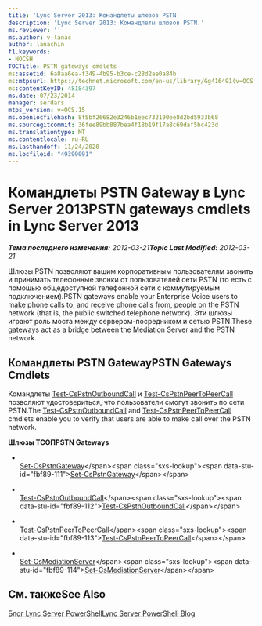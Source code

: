 ```yaml
---
title: 'Lync Server 2013: Командлеты шлюзов PSTN'
description: 'Lync Server 2013: Командлеты шлюзов PSTN.'
ms.reviewer: ''
ms.author: v-lanac
author: lanachin
f1.keywords:
- NOCSH
TOCTitle: PSTN gateways cmdlets
ms:assetid: 6a8aa6ea-f349-4b95-b3ce-c28d2ae0a84b
ms:mtpsurl: https://technet.microsoft.com/en-us/library/Gg416491(v=OCS.15)
ms:contentKeyID: 48184397
ms.date: 07/23/2014
manager: serdars
mtps_version: v=OCS.15
ms.openlocfilehash: 8f5bf26682e3246b1eec732190ee8d2bd5933b68
ms.sourcegitcommit: 36fee89bb887bea4f18b19f17a8c69daf5bc423d
ms.translationtype: MT
ms.contentlocale: ru-RU
ms.lasthandoff: 11/24/2020
ms.locfileid: "49399091"
---
```

# <a name="pstn-gateways-cmdlets-in-lync-server-2013"></a><span data-ttu-id="fbf89-103">Командлеты PSTN Gateway в Lync Server 2013</span><span class="sxs-lookup"><span data-stu-id="fbf89-103">PSTN gateways cmdlets in Lync Server 2013</span></span>

<div data-xmlns="http://www.w3.org/1999/xhtml">

<div class="topic" data-xmlns="http://www.w3.org/1999/xhtml" data-msxsl="urn:schemas-microsoft-com:xslt" data-cs="https://msdn.microsoft.com/">

<div data-asp="https://msdn2.microsoft.com/asp">



</div>

<div id="mainSection">

<div id="mainBody"><span data-ttu-id="fbf89-104">

<span> </span></span><span class="sxs-lookup"><span data-stu-id="fbf89-104">

<span> </span></span></span>

<span data-ttu-id="fbf89-105">_**Тема последнего изменения:** 2012-03-21_</span><span class="sxs-lookup"><span data-stu-id="fbf89-105">_**Topic Last Modified:** 2012-03-21_</span></span>

<span data-ttu-id="fbf89-106">Шлюзы PSTN позволяют вашим корпоративным пользователям звонить и принимать телефонные звонки от пользователей сети PSTN (то есть с помощью общедоступной телефонной сети с коммутируемым подключением).</span><span class="sxs-lookup"><span data-stu-id="fbf89-106">PSTN gateways enable your Enterprise Voice users to make phone calls to, and receive phone calls from, people on the PSTN network (that is, the public switched telephone network).</span></span> <span data-ttu-id="fbf89-107">Эти шлюзы играют роль моста между сервером-посредником и сетью PSTN.</span><span class="sxs-lookup"><span data-stu-id="fbf89-107">These gateways act as a bridge between the Mediation Server and the PSTN network.</span></span>

<div>

## <a name="pstn-gateways-cmdlets"></a><span data-ttu-id="fbf89-108">Командлеты PSTN Gateway</span><span class="sxs-lookup"><span data-stu-id="fbf89-108">PSTN Gateways Cmdlets</span></span>

<span data-ttu-id="fbf89-109">Командлеты [Test-CsPstnOutboundCall](https://technet.microsoft.com/library/Gg398207(v=OCS.15)) и [Test-CsPstnPeerToPeerCall](https://technet.microsoft.com/library/Gg398662(v=OCS.15)) позволяют удостовериться, что пользователи смогут звонить по сети PSTN.</span><span class="sxs-lookup"><span data-stu-id="fbf89-109">The [Test-CsPstnOutboundCall](https://technet.microsoft.com/library/Gg398207(v=OCS.15)) and [Test-CsPstnPeerToPeerCall](https://technet.microsoft.com/library/Gg398662(v=OCS.15)) cmdlets enable you to verify that users are able to make call over the PSTN network.</span></span>

<span data-ttu-id="fbf89-110">**Шлюзы ТСОП**</span><span class="sxs-lookup"><span data-stu-id="fbf89-110">**PSTN Gateways**</span></span>

  - <span></span>  
    <span data-ttu-id="fbf89-111">[Set-CsPstnGateway](https://technet.microsoft.com/library/Gg398408(v=OCS.15))</span><span class="sxs-lookup"><span data-stu-id="fbf89-111">[Set-CsPstnGateway](https://technet.microsoft.com/library/Gg398408(v=OCS.15))</span></span>

<!-- end list -->

  - <span></span>  
    <span data-ttu-id="fbf89-112">[Test-CsPstnOutboundCall](https://technet.microsoft.com/library/Gg398207(v=OCS.15))</span><span class="sxs-lookup"><span data-stu-id="fbf89-112">[Test-CsPstnOutboundCall](https://technet.microsoft.com/library/Gg398207(v=OCS.15))</span></span>

<!-- end list -->

  - <span></span>  
    <span data-ttu-id="fbf89-113">[Test-CsPstnPeerToPeerCall](https://technet.microsoft.com/library/Gg398662(v=OCS.15))</span><span class="sxs-lookup"><span data-stu-id="fbf89-113">[Test-CsPstnPeerToPeerCall](https://technet.microsoft.com/library/Gg398662(v=OCS.15))</span></span>

<!-- end list -->

  - <span></span>  
    <span data-ttu-id="fbf89-114">[Set-CsMediationServer](https://technet.microsoft.com/library/Gg398213(v=OCS.15))</span><span class="sxs-lookup"><span data-stu-id="fbf89-114">[Set-CsMediationServer](https://technet.microsoft.com/library/Gg398213(v=OCS.15))</span></span>

</div>

<div>

## <a name="see-also"></a><span data-ttu-id="fbf89-115">См. также</span><span class="sxs-lookup"><span data-stu-id="fbf89-115">See Also</span></span>


[<span data-ttu-id="fbf89-116">Блог Lync Server PowerShell</span><span class="sxs-lookup"><span data-stu-id="fbf89-116">Lync Server PowerShell Blog</span></span>](https://go.microsoft.com/fwlink/p/?linkid=203150)  
  

<span data-ttu-id="fbf89-117"></div>

</div>

<span> </span>

</div>

</div>

</span><span class="sxs-lookup"><span data-stu-id="fbf89-117"></div>

</div>

<span> </span>

</div>

</div>

</span></span></div>

